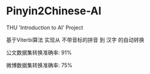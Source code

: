 # Pinyin2Chinese-AI

THU 'Introduction to AI' Project

基于Viterbi算法 实现从 不带音标的拼音 到 汉字 的自动转换
 
公文数据集转换准确率: 91%

微博数据集转换准确率: 75%
